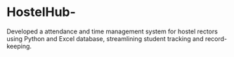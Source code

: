 # HostelHub-
Developed a attendance and time management system for hostel rectors using Python and Excel database, streamlining  student tracking and record-keeping.

